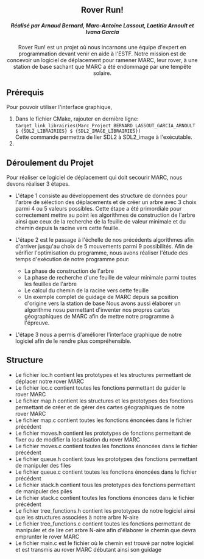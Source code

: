 <a name="readme-top"></a>
<div align="center">
  <a href="https://github.com/Arnaud-Bnd/Marc_Project_BERNARD_LASSOUT_GARCIA_ARNOULT"></a>

<h2 align="center">Rover Run!</h2>
<h5 align="center">Réalisé par Arnaud Bernard, Marc-Antoine Lassout, Laetitia Arnoult et Ivana Garcia</h5>

<p align="center">
    Rover Run! est un projet où nous incarnons une équipe d'expert en programmation devant venir en aide à l'ESTF. Notre mission est de concevoir un logiciel de déplacement pour ramener MARC, leur rover, à une station de base sachant que MARC a été endommagé par une tempête solaire.
</p>
</div>

## Prérequis
Pour pouvoir utiliser l'interface graphique, 
<br>
1. Dans le fichier CMake, rajouter en dernière ligne:<br><code>target_link_librairies(Marc_Project_BERNARD_LASSOUT_GARCIA_ARNOULT $ {SDL2_LIBRAIRIES} $ {SDL2_IMAGE_LIBRAIRIES})</code><br>Cette commande permettra de lier SDL2 à SDL2_image à l'exécutable.
2. 

## Déroulement du Projet
Pour réaliser ce logiciel de déplacement qui doit secourir MARC, nous devons réaliser 3 étapes.
- L'étape 1 consiste au développement des structure de données pour l'arbre de sélection des déplacements et de créer un arbre avec 3 choix parmi 4 ou 5 valeurs possibles. Cette étape a été primordiale pour correctement mettre au point les algorithmes de construction de l'arbre ainsi que ceux de la recherche de la feuille de valeur minimale  et du chemin depuis la racine vers cette feuille.

- L'étape 2 est le passage à l'échelle de nos précédents algorithmes afin d'arriver jusqu'au choix de 5 mouvements parmi 9 possibilités. Afin de vérifier l'optimisation du programme, nous avons réaliser l'étude des temps d'exécution de notre programme pour:
    - La phase de construction de l'arbre
    - La phase de recherche d'une feuille de valeur minimale parmi toutes les feuilles de l'arbre
    - Le calcul du chemin de la racine vers cette feuille
    - Un exemple complet de guidage de MARC depuis sa position d'origine vers la station de base
  Nous avons aussi élaborer un algorithme nosu permettant d'inventer nos propres cartes géographiques de MARC afin de mettre notre programme à l'épreuve.

- L'étape 3 nous a permis d'améliorer l'interface graphique de notre logiciel afin de le rendre plus compréhensible. 

## Structure
- Le fichier loc.h contient les prototypes et les structures permettant de déplacer notre rover MARC
- Le fichier loc.c contient toutes les fonctions permettant de guider le rover MARC
- Le fichier map.h contient les structures et les prototypes des fonctions permettant de créer et de gérer des cartes géographiques de notre rover MARC
- Le fichier map.c contient toutes les fonctions énoncées dans le fichier précédent
- Le fichier moves.h contient les prototypes de fonctions permettant de fixer ou de modifier la localisation du rover MARC
- Le fichier moves.c contient toutes les fonctions énoncées dans le fichier précédent
- Le fichier queue.h contient tous les prototypes des fonctions permettant de manipuler des files
- Le fichier queue.c contient toutes les fonctions énoncées dans le fichier précédent
- Le fichier stack.h contient tous les prototypes des fonctions permettant de manipuler des piles
- Le fichier stack.c contient toutes les fonctions énoncées dans le fichier précédent
- Le fichier tree_functions.h contient les prototypes de notre logiciel ainsi que les structures associées à notre arbre N-aire
- Le fichier tree_functions.c contient toutes les fonctions permettant de manipuler et de lire cet arbre N-aire afin d'élaborer le chemin que devra emprunter le rover MARC
- Le fichier main.c est le fichier où le chemin est trouvé par notre logiciel et est transmis au rover MARC débutant ainsi son guidage

